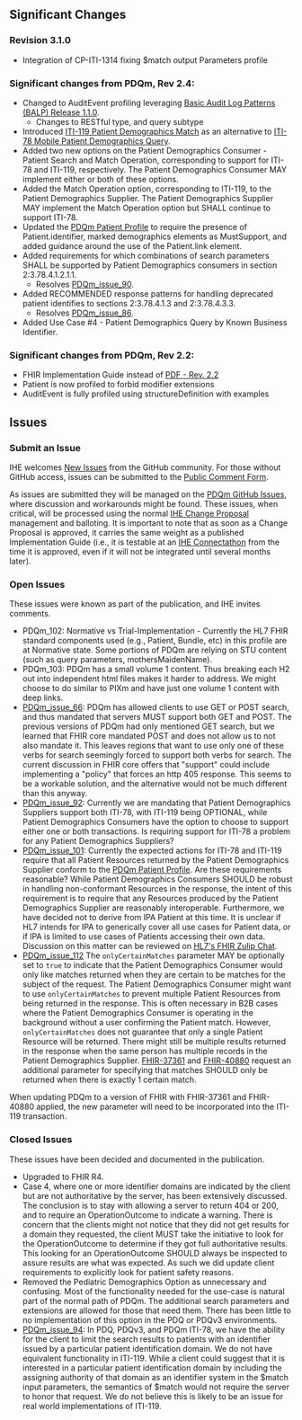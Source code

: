 <div markdown="1" class="stu-note">

## Significant Changes

### Revision 3.1.0

- Integration of CP-ITI-1314 fixing $match output Parameters profile

### Significant changes from PDQm, Rev 2.4:
- Changed to AuditEvent profiling leveraging [Basic Audit Log Patterns (BALP) Release 1.1.0](https://profiles.ihe.net/ITI/BALP/index.html).
  - Changes to RESTful type, and query subtype
- Introduced [ITI-119 Patient Demographics Match](ITI-119.html) as an alternative to [ITI-78 Mobile Patient Demographics Query](ITI-78.html).
- Added two new options on the Patient Demographics Consumer - Patient Search and Match Operation, corresponding to support for ITI-78 and ITI-119, respectively. The Patient Demographics Consumer MAY implement either or both of these options. 
- Added the Match Operation option, corresponding to ITI-119, to the Patient Demographics Supplier. The Patient Demographics Supplier MAY implement the Match Operation option but SHALL continue to support ITI-78.
- Updated the [PDQm Patient Profile](StructureDefinition-IHE.PDQm.Patient.html) to require the presence of Patient.identifier, marked demographics elements as MustSupport, and added guidance around the use of the Patient.link element. 
- Added requirements for which combinations of search parameters SHALL be supported by Patient Demographics consumers in section 2:3.78.4.1.2.1.1. 
  - Resolves [PDQm_issue_90](https://github.com/IHE/ITI.PDQm/issues/90).
- Added RECOMMENDED response patterns for handling deprecated patient identifies to sections 2:3.78.4.1.3 and 2:3.78.4.3.3. 
  - Resolves [PDQm_issue_86](https://github.com/IHE/ITI.PDQm/issues/86).
- Added Use Case #4 - Patient Demographics Query by Known Business Identifier.

### Significant changes from PDQm, Rev 2.2:
- FHIR Implementation Guide instead of [PDF - Rev. 2.2](https://www.ihe.net/uploadedFiles/Documents/ITI/IHE_ITI_Suppl_PDQm_Rev2-2_TI_2020-08-28.pdf)
- Patient is now profiled to forbid modifier extensions
- AuditEvent is fully profiled using structureDefinition with examples

## Issues

### Submit an Issue

IHE welcomes [New Issues](https://github.com/IHE/ITI.PDQm/issues/new/choose) from the GitHub community. 
For those without GitHub access, issues can be submitted to the [Public Comment Form](https://www.ihe.net/ITI_Public_Comments/).

As issues are submitted they will be managed on the [PDQm GitHub Issues](https://github.com/IHE/ITI.PDQm/issues), where discussion and workarounds might be found. These issues, when critical, will be processed using the normal [IHE Change Proposal](https://wiki.ihe.net/index.php/Category:CPs) management and balloting. 
It is important to note that as soon as a Change Proposal is approved, it carries the same weight as a published Implementation Guide (i.e., it is testable at an [IHE Connectathon](https://www.ihe.net/participate/connectathon/) from the time it is approved, even if it will not be integrated until several months later).

### Open Issues
These issues were known as part of the publication, and IHE invites comments.

- PDQm_102: Normative vs Trial-Implementation - Currently the HL7 FHIR standard components used (e.g., Patient, Bundle, etc) in this profile are at Normative state. Some portions of PDQm are relying on STU content (such as query parameters, mothersMaidenName).
- PDQm_103: PDQm has a small volume 1 content. Thus breaking each H2 out into independent html files makes it harder to address. We might choose to do similar to PIXm and have just one volume 1 content with deep links.
- [PDQm_issue_66](https://github.com/IHE/ITI.PDQm/issues/66): PDQm has allowed clients to use GET or POST search, and thus mandated that servers MUST support both GET and POST. The previous versions of PDQm had only mentioned GET search, but we learned that FHIR core mandated POST and does not allow us to not also mandate it. This leaves regions that want to use only one of these verbs for search seemingly forced to support both verbs for search. The current discussion in FHIR core offers that "support" could include implementing a "policy" that forces an http 405 response. This seems to be a workable solution, and the alternative would not be much different than this anyway.
- [PDQm_issue_92](https://github.com/IHE/ITI.PDQm/issues/92): Currently we are mandating that Patient Demographics Suppliers support both ITI-78, with ITI-119 being OPTIONAL, while Patient Demographics Consumers have the option to choose to support either one or both transactions. Is requiring support for ITI-78 a problem for any Patient Demographics Suppliers?
- [PDQm_issue_101](https://github.com/IHE/ITI.PDQm/issues/101):  Currently the expected actions for ITI-78 and ITI-119 require that all Patient Resources returned by the Patient Demographics Supplier conform to the [PDQm Patient Profile](StructureDefinition-IHE.PDQm.Patient.html).
Are these requirements reasonable? While Patient Demographics Consumers SHOULD be robust in handling non-conformant Resources in the response, the intent of this requirement is to require that any Resources produced by the Patient Demographics Supplier are reasonably interoperable.
Furthermore, we have decided not to derive from IPA Patient at this time.
It is unclear if HL7 intends for IPA to generically cover all use cases for Patient data, or if IPA is limited to use cases of Patients accessing their own data. Discussion on this matter can be reviewed on [HL7's FHIR Zulip Chat](https://chat.fhir.org/#narrow/stream/261969-IPA/topic/demo.20apps/near/419011334).
- [PDQm_issue_112](https://github.com/IHE/ITI.PDQm/issues/112) The `onlyCertainMatches` parameter MAY be optionally set to `true` to indicate that the Patient Demographics Consumer would only like matches returned when they are certain to be matches for the subject of the request. 
The Patient Demographics Consumer might want to use `onlyCertainMatches` to prevent multiple Patient Resources from being returned in the response. This is often necessary in B2B cases where the Patient Demographics Consumer is operating in the background without a user confirming the Patient match. 
However, `onlyCertainMatches` does not guarantee that only a single Patient Resource will be returned. There might still be multiple results returned in the response when the same person has multiple records in the Patient Demographics Supplier. [FHIR-37361](https://jira.hl7.org/browse/FHIR-37361) and [FHIR-40880](https://jira.hl7.org/browse/FHIR-40880) request an additional parameter for specifying that matches SHOULD only be returned when there is exactly 1 certain match. 

When updating PDQm to a version of FHIR with FHIR-37361 and FHIR-40880 applied, the new parameter will need to be incorporated into the ITI-119 transaction. 

### Closed Issues
These issues have been decided and documented in the publication.

- Upgraded to FHIR R4.
- Case 4, where one or more identifier domains are indicated by the client but are not authoritative by the server, has been extensively discussed. The conclusion is to stay with allowing a server to return 404 or 200, and to require an OperationOutcome to indicate a warning. There is concern that the clients might not notice that they did not get results for a domain they requested, the client MUST take the initiative to look for the OperationOutcome to determine if they got full authoritative results. This looking for an OperationOutcome SHOULD always be inspected to assure results are what was expected. As such we did update client requirements to explicitly look for patient safety reasons.
- Removed the Pediatric Demographics Option as unnecessary and confusing. Most of the functionality needed for the use-case is natural part of the normal path of PDQm. The additional search parameters and extensions are allowed for those that need them. There has been little to no implementation of this option in the PDQ or PDQv3 environments. 
- [PDQm_issue_94](https://github.com/IHE/ITI.PDQm/issues/94): In PDQ, PDQv3, and PDQm ITI-78, we have the ability for the client to limit the search results to patients with an identifier issued by a particular patient identification domain. We do not have equivalent functionality in ITI-119. While a client could suggest that it is interested in a particular patient identification domain by including the assigning authority of that domain as an identifier system in the $match input parameters, the semantics of $match would not require the server to honor that request. We do not believe this is likely to be an issue for real world implementations of ITI-119. 

</div>
